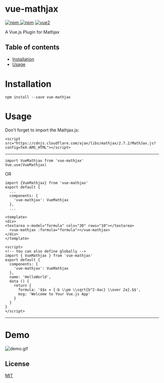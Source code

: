 # vue-mathjax

[![npm](https://img.shields.io/npm/v/vue-mathjax.svg) ![npm](https://img.shields.io/npm/dm/vue-mathjax.svg)](https://www.npmjs.com/package/vue-mathjax)
[![vue2](https://img.shields.io/badge/vue-2.x-brightgreen.svg)](https://vuejs.org/)

A Vue.js Plugin for Mathjax

## Table of contents

- [Installation](#installation)
- [Usage](#usage)

# Installation

```
npm install --save vue-mathjax
```


# Usage
Don't forget to import the Mathjax.js:
```
<script src="https://cdnjs.cloudflare.com/ajax/libs/mathjax/2.7.2/MathJax.js?config=TeX-AMS_HTML"></script>
```
---
```
import VueMathjax from 'vue-mathjax'
Vue.use(VueMathjax)
```
OR
```
import {VueMathjax} from 'vue-mathjax'
export default {
  ...
  components: {
    'vue-mathjax': VueMathjax
  },
  ...
```
```
<template>
<div>
<textarea v-model="formula" cols="30" rows="10"></textarea>
  <vue-mathjax :formula="formula"></vue-mathjax>
</div>
</template>

<script>
<!-- You can also define globally -->
import { VueMathjax } from 'vue-mathjax'
export default {
  components: {
    'vue-mathjax': VueMathjax
  },
  name: 'HelloWorld',
  data () {
    return {
      formula: '$$x = {-b \\pm \\sqrt{b^2-4ac} \\over 2a}.$$',
      msg: 'Welcome to Your Vue.js App'
    }
  }
}
</script>
```
---
# Demo
![demo.gif](https://github.com/justforuse/vue-mathjax/raw/master/demo.gif)
## License

[MIT](http://opensource.org/licenses/MIT)
